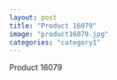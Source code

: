 ```yaml
---
layout: post
title: "Product 16079"
image: "product16079.jpg"
categories: "category1"
---
```

Product 16079
